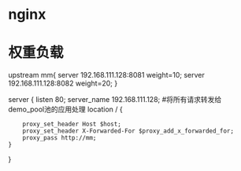 # nginx
<h1>权重负载</h1>
upstream mm{
        server 192.168.111.128:8081 weight=10;
        server 192.168.111.128:8082 weight=20;
}



server {
    listen 80;
    server_name 192.168.111.128;
       #将所有请求转发给demo_pool池的应用处理
    location / 
    {
        
        proxy_set_header Host $host;
        proxy_set_header X-Forwarded-For $proxy_add_x_forwarded_for;
        proxy_pass http://mm;
    }
}
